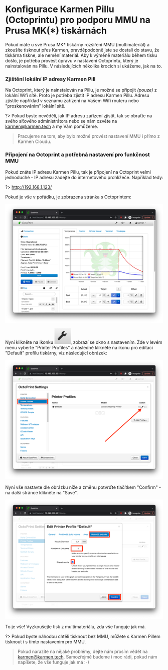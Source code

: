# Konfigurace Karmen Pillu (Octoprintu) pro podporu MMU na Prusa MK(*) tiskárnách

Pokud máte u své Prusa MK* tiskárny rozšíření MMU (multimateriál) a zkoušíte tisknout přes Karmen, pravděpodobně jste se dostali do stavu,
že tiskárna tiskne, ale nemění materiál. Aby k výměně materiálu během tisku došlo, je potřeba provést úpravu v nastavení Octoprintu, který je nainstalován na Pillu. V následujících několika krocích si ukážeme, jak na to.

### Zjištění lokální IP adresy Karmen Pill

Na Octoprint, který je nainstalován na Pillu, je možné se připojit *(pouze)* z lokální Wifi sítě. Proto je potřeba zjistit
IP adresu Karmen Pillu. Adresu zjistíte například v seznamu zařízení na Vašem Wifi routeru nebo "proskenováním" lokální sítě.

?> Pokud byste nevěděli, jak IP adresu zařízení zjistit, tak se obraťte na svého síťového administrátora nebo se nám
ozvěte na karmen@karmen.tech a my Vám pomůžeme.

> Pracujeme na tom, aby bylo možné provést nastavení MMU i přímo z Karmen Cloudu.

### Připojení na Octoprint a potřebná nastavení pro funkčnost MMU

Pokud znáte IP adresu Karmen Pillu, tak je připojení na Octoprint velmi jednoduché - IP adresu zadejte do internetového prohlížeče. Například tedy:

?> http://192.168.1.123/

Pokud je vše v pořádku, je zobrazena stránka s Octoprintem:

![Octoprint](_media/octoprint-mmu-settings/octoprint-main-page.png ":size=1024")

Nyní klikněte na ikonku ![](_media/octoprint-mmu-settings/octoprint-settings-icon.png ":size=24"), zobrazí se okno s nastavením.
Zde v levém menu vyberte "Printer Profiles" a následně klikněte na ikonu pro editaci "Default" profilu tiskárny, viz následující obrázek:

![Octoprint](_media/octoprint-mmu-settings/octoprint-profile-edit-icon.png ":size=1024")

Nyní vše nastavte dle obrázku níže a změnu potvrďte tlačítkem "Confirm" - na další stránce klikněte na "Save".

![Octoprint](_media/octoprint-mmu-settings/octoprint-printer-profile-set-extruders.png ":size=1024")

To je vše! Vyzkoušejte tisk z multimateriálu, zda vše funguje jak má.

?> Pokud byste náhodou chtěli tisknout bez MMU, můžete s Karmen Pillem tisknout i s tímto nastavením pro MMU.

> Pokud narazíte na nějaké problémy, dejte nám prosím vědět na karmen@karmen.tech. Samozřejmě budeme i moc rádi, pokud nám napíšete, že vše funguje jak má :-)
